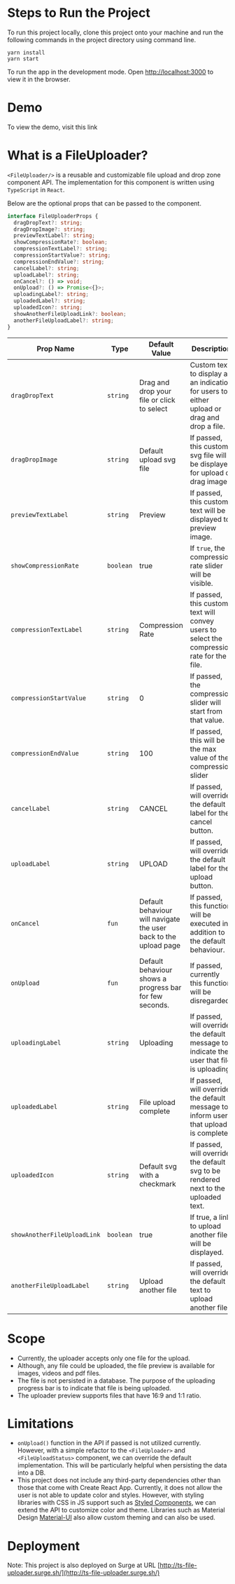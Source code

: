 # Steps to Run the Project
To run this project locally, clone this project onto your machine and run the following commands in the project directory using command line.
```
yarn install
yarn start
``` 
To run the app in the development mode. Open [http://localhost:3000](http://localhost:3000) to view it in the browser.


# Demo
To view the demo, visit this link []()

# What is a FileUploader?
`<FileUploader/>` is a reusable and customizable file upload and drop zone component API. The implementation for this component is written using `TypeScript` in `React`.

Below are the optional props that can be passed to the component.

```typescript
interface FileUploaderProps {
  dragDropText?: string;
  dragDropImage?: string;
  previewTextLabel?: string;
  showCompressionRate?: boolean;
  compressionTextLabel?: string;
  compressionStartValue?: string;
  compressionEndValue?: string;
  cancelLabel?: string;
  uploadLabel?: string;
  onCancel?: () => void;
  onUpload?: () => Promise<{}>;
  uploadingLabel?: string;
  uploadedLabel?: string;
  uploadedIcon?: string;
  showAnotherFileUploadLink?: boolean;
  anotherFileUploadLabel?: string;
}
```

| Prop Name  | Type  |Default Value   | Description   |
|---    |---    |---       |-------------|
|`dragDropText`|`string`|Drag and drop your file or click to select|Custom text to display as an indication for users to either upload or drag and drop a file.
|`dragDropImage`|`string`|Default upload svg file|If passed, this custom svg file will be displayed for upload or drag image.
|`previewTextLabel`|`string`|Preview|If passed, this custom text will be displayed to preview image.
|`showCompressionRate`|`boolean`| true | If `true`, the compression rate slider will be visible. 
|`compressionTextLabel`|`string`| Compression Rate | If passed, this custom text will convey users to select the compression rate for the file.
|`compressionStartValue`|`string`|0| If passed, the compression slider will start from that value.
|`compressionEndValue`|`string`|100| If passed, this will be the max value of the compression slider
|`cancelLabel`|`string`| CANCEL | If passed, will override the default label for the cancel button.
|`uploadLabel`|`string`| UPLOAD | If passed, will override the default label for the upload button.
|`onCancel`|`fun`| Default behaviour will navigate the user back to the upload page | If passed, this function will be executed in addition to the default behaviour.
|`onUpload`|`fun`| Default behaviour shows a progress bar for few seconds.| If passed, currently this function will be disregarded.
|`uploadingLabel`|`string`| Uploading | If passed, will override the default message to indicate the user that file is uploading.
|`uploadedLabel`|`string`|File upload complete | If passed, will override the default message to inform user that upload is complete.
|`uploadedIcon`|`string`|Default svg with a checkmark | If passed, will override the default svg to be rendered next to the uploaded text.
|`showAnotherFileUploadLink`|`boolean`|true| If true, a link to upload another file will be displayed.
|`anotherFileUploadLabel`|`string`|Upload another file | If passed, will override the default text to upload another file.


# Scope
- Currently, the uploader accepts only one file for the upload.
- Although, any file could be uploaded, the file preview is available for images, videos and pdf files.
- The file is not persisted in a database. The purpose of the uploading progress bar is to indicate that file is being uploaded.
- The uploader preview supports files that have 16:9 and 1:1 ratio. 

# Limitations
- `onUpload()` function in the API if passed is not utilized currently. However, with a simple refactor to the
  `<FileUploader>` and `<FileUploadStatus>` component, we can override the default implementation. This will be particularly helpful when persisting the data into a DB.
- This project does not include any third-party dependencies other than those that come with Create React App. Currently, it does not allow the user is not able to update color and styles. However, with styling libraries with CSS in JS support such as [Styled Components](https://styled-components.com/), we can extend the API to customize color and theme. Libraries such as Material Design [Material-UI](https://material-ui.com/) also allow custom theming and can also be used.

# Deployment
Note: This project is also deployed on Surge at URL [http://ts-file-uploader.surge.sh/](http://ts-file-uploader.surge.sh/)



